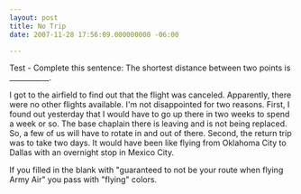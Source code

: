 ```yaml
---
layout: post
title: No Trip
date: 2007-11-28 17:56:09.000000000 -06:00

---
```

<p>Test - Complete this sentence: The shortest distance between two points is ___________.</p>
<p>I got to the airfield to find out that the flight was canceled. Apparently, there were no other flights available. I'm not disappointed for two reasons. First, I found out yesterday that I would have to go up there in two weeks to spend a week or so. The base chaplain there is leaving and is not being replaced. So, a few of us will have to rotate in and out of there. Second, the return trip was to take two days. It would have been like flying from Oklahoma City to Dallas with an overnight stop in Mexico City.</p>
<p>If you filled in the blank with "guaranteed to not be your route when flying Army Air" you pass with "flying" colors.</p>
